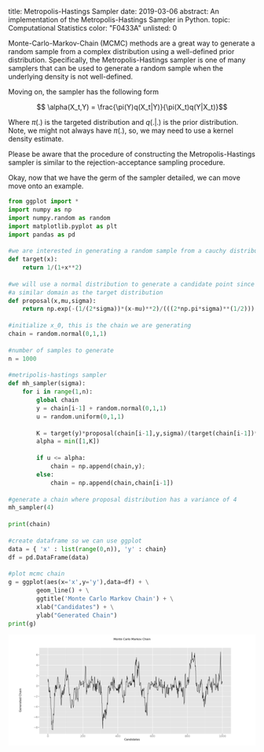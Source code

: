 title: Metropolis-Hastings Sampler
date: 2019-03-06
abstract: An implementation of the Metropolis-Hastings Sampler in Python.
topic: Computational Statistics
color: "F0433A"
unlisted: 0

Monte-Carlo-Markov-Chain (MCMC) methods are a great way to generate a random sample from a complex distribution using 
a well-defined prior distribution. Specifically, the Metropolis-Hastings sampler is one of many samplers that can be used
to generate a random sample when the underlying density is not well-defined. 

Moving on, the sampler has the following form

$$ \alpha(X_t,Y) = \frac{\pi(Y)q(X_t|Y)}{\pi(X_t)q(Y|X_t)}$$ 
 
Where $\pi(.)$ is the targeted distribution and $q(.|.)$ is the prior distribution. Note, we might not always have $\pi(.)$, so, 
we may need to use a kernel density estimate. 

Please be aware that the procedure of constructing the Metropolis-Hastings sampler is similar to the rejection-acceptance sampling procedure.  

Okay, now that we have the germ of the sampler detailed, we can move move onto an example.
  
```python
from ggplot import *
import numpy as np
import numpy.random as random
import matplotlib.pyplot as plt
import pandas as pd

#we are interested in generating a random sample from a cauchy distribution
def target(x):
    return 1/(1+x**2)

#we will use a normal distribution to generate a candidate point since it shares 
#a similar domain as the target distribution
def proposal(x,mu,sigma):
    return np.exp(-(1/(2*sigma))*(x-mu)**2)/(((2*np.pi*sigma)**(1/2)))  

#initialize x_0, this is the chain we are generating 
chain = random.normal(0,1,1)

#number of samples to generate
n = 1000

#metripolis-hastings sampler 
def mh_sampler(sigma):
    for i in range(1,n):
        global chain
        y = chain[i-1] + random.normal(0,1,1)
        u = random.uniform(0,1,1)
		
        K = target(y)*proposal(chain[i-1],y,sigma)/(target(chain[i-1])*proposal(y,chain[i-1],sigma))
        alpha = min([1,K])
    
        if u <= alpha:
            chain = np.append(chain,y);
        else:
            chain = np.append(chain,chain[i-1])

#generate a chain where proposal distribution has a variance of 4 
mh_sampler(4)

print(chain)

#create dataframe so we can use ggplot
data = { 'x' : list(range(0,n)), 'y' : chain}
df = pd.DataFrame(data)

#plot mcmc chain
g = ggplot(aes(x='x',y='y'),data=df) + \
        geom_line() + \
        ggtitle('Monte Carlo Markov Chain') + \
        xlab("Candidates") + \
        ylab("Generated Chain")
print(g)
```

<div id=embed>
<img id="embedded" src="../static/images/mcmc_mh_chain.png" alt="mcmc-chain">
</div>

